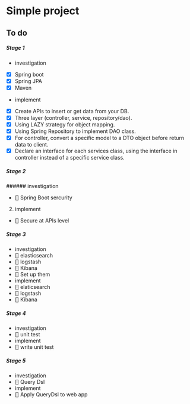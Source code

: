 # Simple project

## To do

##### Stage 1

- investigation
- [x] Spring boot
- [x] Spring JPA
- [x] Maven
- implement
- [x] Create APIs to insert or get data from your DB.
- [x] Three layer (controller, service, repository/dao).
- [x] Using LAZY strategy for object mapping.
- [x] Using Spring Repository to implement DAO class.
- [x] For controller, convert a specific model to a DTO object before return data to client.
- [x] Declare an interface for each services class, using the interface in controller instead of a specific service class.

##### Stage 2

\###### investigation
- [] Spring Boot sercurity
2. implement
- [] Secure at APIs level

##### Stage 3

- investigation
- [] elasticsearch
- [] logstash
- [] Kibana
- [] Set up them
- implement
- [] elaticsearch
- [] logstash
- [] Kibana

##### Stage 4

- investigation
- [] unit test
- implement
- [] write unit test

##### Stage 5

- investigation
- [] Query Dsl
- implement
- [] Apply QueryDsl to web app


